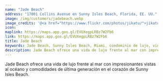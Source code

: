 ```yaml
---
name: "Jade Beach"
address: "17001 Collins Avenue en Sunny Isles Beach, Florida, EE. UU."
image: /img/customers/jadebeach.webp
image_credits: '@<a href="https://www.flickr.com/photos/jikatu/">jikatu</a>'
icon: 
maplink: https://maps.app.goo.gl/EVUXegpLRBz7W2Fb6
link: https://maps.app.goo.gl/EVUXegpLRBz7W2Fb6
title: Jade Beach
keywords: Jade Beach, Sunny Isles Beach, Miami, condominio de lujo, vida frente al océano
description: Jade Beach ofrece una vida de lujo frente al mar con impresionantes vistas al océano y comodidades de última generación en el corazón de Sunny Isles Beach.
---
```

Jade Beach ofrece una vida de lujo frente al mar con impresionantes vistas al océano y comodidades de última generación en el corazón de Sunny Isles Beach.
